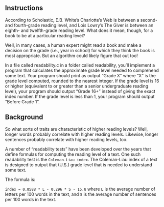 ## Instructions

According to Scholastic, E.B. White’s Charlotte’s Web is between a second- and fourth-grade reading level, and Lois Lowry’s The Giver is between an eighth- and twelfth-grade reading level.
What does it mean, though, for a book to be at a particular reading level?

Well, in many cases, a human expert might read a book and make a decision on the grade (i.e., year in school) for which they think the book is most appropriate.
But an algorithm could likely figure that out too!

In a file called readability.c in a folder called readability, you’ll implement a program that calculates the approximate grade level needed to comprehend some text.
Your program should print as output “Grade X” where “X” is the grade level computed, rounded to the nearest integer.
If the grade level is 16 or higher (equivalent to or greater than a senior undergraduate reading level), your program should output “Grade 16+” instead of giving the exact index number.
If the grade level is less than 1, your program should output “Before Grade 1”.



## Background

So what sorts of traits are characteristic of higher reading levels?
Well, longer words probably correlate with higher reading levels.
Likewise, longer sentences probably correlate with higher reading levels, too.

A number of “readability tests” have been developed over the years that define formulas for computing the reading level of a text.
One such readability test is the `Coleman-Liau index`.
The Coleman-Liau index of a text is designed to output that (U.S.) grade level that is needed to understand some text.

The formula is:

`index = 0.0588 * L - 0.296 * S - 15.8`
where `L` is the average number of letters per 100 words in the text, and `S` is the average number of sentences per 100 words in the text.